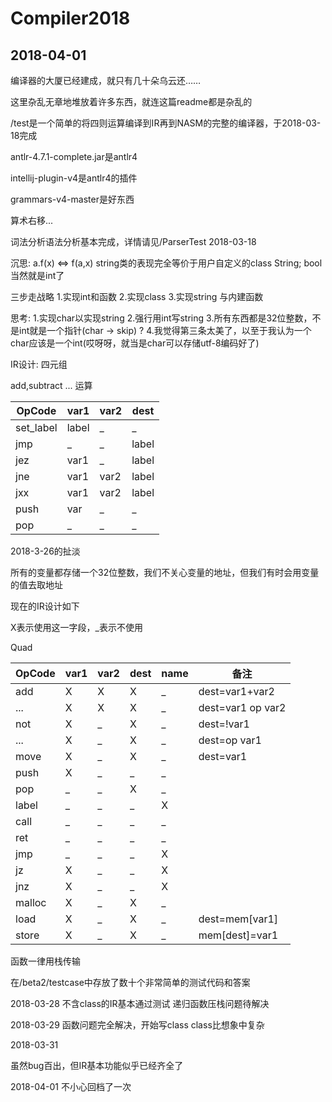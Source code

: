 # Compiler2018


## 2018-04-01
编译器的大厦已经建成，就只有几十朵乌云还……



这里杂乱无章地堆放着许多东西，就连这篇readme都是杂乱的

/test是一个简单的将四则运算编译到IR再到NASM的完整的编译器，于2018-03-18完成

antlr-4.7.1-complete.jar是antlr4

intellij-plugin-v4是antlr4的插件

grammars-v4-master是好东西

算术右移...

词法分析语法分析基本完成，详情请见/ParserTest 2018-03-18

沉思:
a.f(x) <=> f(a,x)
string类的表现完全等价于用户自定义的class String;
bool当然就是int了

三步走战略
1.实现int和函数
2.实现class
3.实现string 与内建函数

思考:
1.实现char以实现string
2.强行用int写string
3.所有东西都是32位整数，不是int就是一个指针(char  -> skip) ?
4.我觉得第三条太美了，以至于我认为一个char应该是一个int(哎呀呀，就当是char可以存储utf-8编码好了)

IR设计:
四元组

add,subtract ... 运算

|OpCode|var1|var2|dest|
|-|-|-|-|
|set_label|label|_|_|
|jmp|_|_|label|
|jez|var1|_|label|
|jne|var1|var2|label|
|jxx|var1|var2|label|
|push|var|_|_|
|pop|_|_|_|



2018-3-26的扯淡

所有的变量都存储一个32位整数，我们不关心变量的地址，但我们有时会用变量的值去取地址


现在的IR设计如下

X表示使用这一字段，_表示不使用

Quad


|OpCode|var1|var2|dest|name|备注|
|-|-|-|-|-|-|
|add|X|X|X|_|dest=var1+var2|
|...|X|X|X|_|dest=var1 op var2|
|not|X|_|X|_|dest=!var1|
|...|X|_|X|_|dest=op var1|
|move|X|_|X|_|dest=var1|
|push|X|_|_|_||
|pop|_|_|X|_||
|label|_|_|_|X||
|call|_|_|_|_||
|ret|_|_|_|_||
|jmp|_|_|_|X||
|jz|X|_|_|X||
|jnz|X|_|_|X||
|malloc|X|_|X|_||
|load|X|_|X|_|dest=mem[var1]|
|store|X|_|X|_|mem[dest]=var1|


函数一律用栈传输

在/beta2/testcase中存放了数十个非常简单的测试代码和答案

2018-03-28
不含class的IR基本通过测试
递归函数压栈问题待解决


2018-03-29
函数问题完全解决，开始写class
class比想象中复杂

2018-03-31

虽然bug百出，但IR基本功能似乎已经齐全了

2018-04-01
不小心回档了一次
